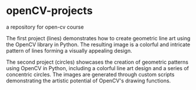 # openCV-projects
a repository for open-cv course

The first project (lines) demonstrates how to create geometric line art using the OpenCV library in Python. The resulting image is a colorful and intricate pattern of lines forming a visually appealing design.

The second project (circles) showcases the creation of geometric patterns using OpenCV in Python, including a colorful line art design and a series of concentric circles. The images are generated through custom scripts demonstrating the artistic potential of OpenCV's drawing functions.
